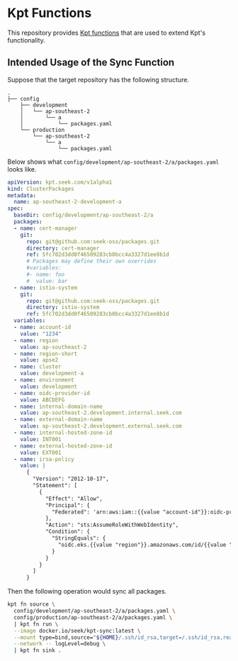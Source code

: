 # Kpt Functions

This repository provides [Kpt functions](https://googlecontainertools.github.io/kpt/guides/producer/functions)
that are used to extend Kpt's functionality.

## Intended Usage of the Sync Function

Suppose that the target repository has the following structure.

```
.
├── config
    ├── development
    │   └── ap-southeast-2
    │       └── a
    │           └── packages.yaml
    └── production
        └── ap-southeast-2
            └── a
                └── packages.yaml
```

Below shows what `config/development/ap-southeast-2/a/packages.yaml` looks like.

```yaml
apiVersion: kpt.seek.com/v1alpha1
kind: ClusterPackages
metadata:
  name: ap-southeast-2-development-a
spec:
  baseDir: config/development/ap-southeast-2/a
  packages:
  - name: cert-manager
    git:
      repo: git@github.com:seek-oss/packages.git
      directory: cert-manager
      ref: 5fc702d3dd0f46509283cb0bcc4a3327d1ee8b1d
      # Packages may define their own overrides
      #variables:
      #- name: foo
      #  value: bar
  - name: istio-system
    git:
      repo: git@github.com:seek-oss/packages.git
      directory: istio-system
      ref: 5fc702d3dd0f46509283cb0bcc4a3327d1ee8b1d
  variables:
  - name: account-id
    value: "1234"
  - name: region
    value: ap-southeast-2
  - name: region-short
    value: apse2
  - name: cluster
    value: development-a
  - name: environment
    value: development
  - name: oidc-provider-id
    value: ABCDEFG
  - name: internal-domain-name
    value: ap-southeast-2.development.internal.seek.com
  - name: external-domain-name
    value: ap-southeast-2.development.external.seek.com
  - name: internal-hosted-zone-id
    value: INT001
  - name: external-hosted-zone-id
    value: EXT001
  - name: irsa-policy
    value: |
      {
        "Version": "2012-10-17",
        "Statement": [
          {
            "Effect": "Allow",
            "Principal": {
              "Federated": 'arn:aws:iam::{{value "account-id"}}:oidc-provider/oidc.eks.{{value "region"}}.amazonaws.com/id/{{value "oidc-provider-id"}}'
            },
            "Action": "sts:AssumeRoleWithWebIdentity",
            "Condition": {
              "StringEquals": {
                "oidc.eks.{{value "region"}}.amazonaws.com/id/{{value "oidc-provider-id"}}:sub": "system:serviceaccount:{{args 0}}:{{args 1}}"
              }
            }
          }
        ]
      }
```

Then the following operation would sync all packages.

```bash
kpt fn source \
  config/development/ap-southeast-2/a/packages.yaml \
  config/production/ap-southeast-2/a/packages.yaml \
  | kpt fn run \
  --image docker.io/seek/kpt-sync:latest \
  --mount type=bind,source="${HOME}/.ssh/id_rsa,target=/.ssh/id_rsa,readonly" \
  --network -- logLevel=debug \
  | kpt fn sink .
```
